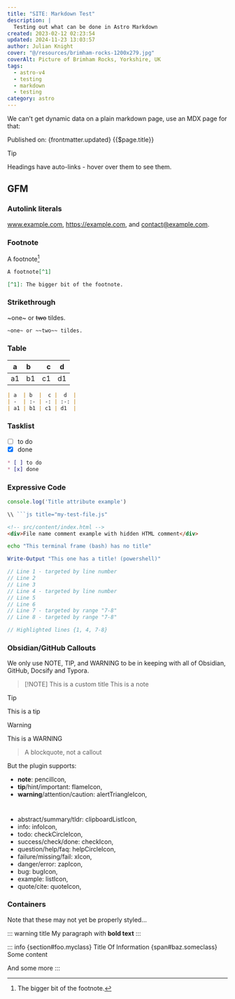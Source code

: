 ```yaml
---
title: "SITE: Markdown Test"
description: |
  Testing out what can be done in Astro Markdown
created: 2023-02-12 02:23:54
updated: 2024-11-23 13:03:57
author: Julian Knight
cover: "@/resources/brimham-rocks-1200x279.jpg"
coverAlt: Picture of Brimham Rocks, Yorkshire, UK
tags:
  - astro-v4
  - testing
  - markdown
  - testing
category: astro
---
```


We can't get dynamic data on a plain markdown page, use an MDX page for that:

Published on: {frontmatter.updated}
{{$page.title}}

> [!Tip]
> Headings have auto-links - hover over them to see them.

## GFM

### Autolink literals

www.example.com, https://example.com, and contact@example.com.

### Footnote

A footnote[^1]

[^1]: The bigger bit of the footnote.

```markdown
A footnote[^1]

[^1]: The bigger bit of the footnote.
```

### Strikethrough

~one~ or ~~two~~ tildes.

```markdown
~one~ or ~~two~~ tildes.
```

### Table

| a  | b  |  c |  d  |
| -  | :- | -: | :-: |
| a1 | b1 | c1 | d1  |

```markdown
| a  | b  |  c |  d  |
| -  | :- | -: | :-: |
| a1 | b1 | c1 | d1  |
```

### Tasklist

* [ ] to do
* [x] done

```markdown
* [ ] to do
* [x] done
```

### Expressive Code

```js title="my-test-file.js"
console.log('Title attribute example')

\\ ```js title="my-test-file.js"
```

```html
<!-- src/content/index.html -->
<div>File name comment example with hidden HTML comment</div>
```

```bash
echo "This terminal frame (bash) has no title"
```

```powershell title="PowerShell terminal example"
Write-Output "This one has a title! (powershell)"
```

```js {1, 4, 7-8}
// Line 1 - targeted by line number
// Line 2
// Line 3
// Line 4 - targeted by line number
// Line 5
// Line 6
// Line 7 - targeted by range "7-8"
// Line 8 - targeted by range "7-8"

// Highlighted lines {1, 4, 7-8}
```

### Obsidian/GitHub Callouts

We only use NOTE, TIP, and WARNING to be in keeping with all of Obsidian, GitHub, Docsify and Typora.

> [!NOTE] This is a custom title
> This is a note

> [!TIP]
> This is a tip

> [!WARNING]
> This is a WARNING

> A blockquote, not a callout

But the plugin supports:

* **note**: pencilIcon,
* **tip**/hint/important: flameIcon,
* **warning**/attention/caution: alertTriangleIcon,

#

* abstract/summary/tldr: clipboardListIcon,
* info: infoIcon,
* todo: checkCircleIcon,
* success/check/done: checkIcon,
* question/help/faq: helpCircleIcon,
* failure/missing/fail: xIcon,
* danger/error: zapIcon,
* bug: bugIcon,
* example: listIcon,
* quote/cite: quoteIcon,


### Containers

Note that these may not yet be properly styled...

::: warning title
My paragraph with **bold text**
:::

::: info {section#foo.myclass} Title Of Information {span#baz.someclass}
Some content

And some more
:::


